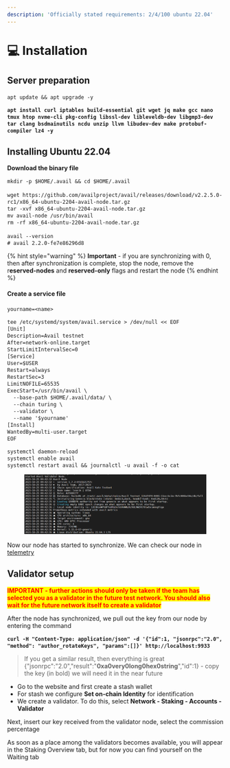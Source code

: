 ```yaml
---
description: 'Officially stated requirements: 2/4/100 ubuntu 22.04'
---
```


# 💻 Installation



## Server preparation

```shell
apt update && apt upgrade -y
```

<pre class="language-shell"><code class="lang-shell"><strong>apt install curl iptables build-essential git wget jq make gcc nano tmux htop nvme-cli pkg-config libssl-dev libleveldb-dev libgmp3-dev tar clang bsdmainutils ncdu unzip llvm libudev-dev make protobuf-compiler lz4 -y
</strong></code></pre>

## Installing Ubuntu 22.04

**Download the binary file**

```shell
mkdir -p $HOME/.avail && cd $HOME/.avail

wget https://github.com/availproject/avail/releases/download/v2.2.5.0-rc1/x86_64-ubuntu-2204-avail-node.tar.gz
tar -xvf x86_64-ubuntu-2204-avail-node.tar.gz
mv avail-node /usr/bin/avail
rm -rf x86_64-ubuntu-2204-avail-node.tar.gz

avail --version
# avail 2.2.0-fe7e86296d8
```

{% hint style="warning" %}
**Important** - if you are synchronizing with 0, then after synchronization is complete, stop the node, remove the r**eserved-nodes** and **reserved-only** flags and restart the node
{% endhint %}

#### Create a service file

```
yourname=<name>
```

```shell
tee /etc/systemd/system/avail.service > /dev/null << EOF
[Unit]
Description=Avail testnet
After=network-online.target
StartLimitIntervalSec=0
[Service]
User=$USER
Restart=always
RestartSec=3
LimitNOFILE=65535
ExecStart=/usr/bin/avail \
  --base-path $HOME/.avail/data/ \
  --chain turing \
  --validator \
  --name '$yourname'
[Install]
WantedBy=multi-user.target
EOF
```

```shell
systemctl daemon-reload
systemctl enable avail
systemctl restart avail && journalctl -u avail -f -o cat
```

<figure><img src="../../.gitbook/assets/image (57).png" alt=""><figcaption></figcaption></figure>

Now our node has started to synchronize. We can check our node in [telemetry](https://telemetry.avail.tools/#/0xd12003ac837853b062aaccca5ce87ac4838c48447e41db4a3dcfb5bf312350c6)

## Validator setup

<mark style="color:red;">**IMPORTANT - further actions should only be taken if the team has selected you as a validator in the future test network. You should also wait for the future network itself to create a validator**</mark>



After the node has synchronized, we pull out the key from our node by entering the command

<pre class="language-bash"><code class="lang-bash"><strong>curl -H "Content-Type: application/json" -d '{"id":1, "jsonrpc":"2.0", "method": "author_rotateKeys", "params":[]}' http://localhost:9933
</strong></code></pre>

> If you get a similar result, then everything is great {"jsonrpc":"2.0","result":"**0xa0very0long0hex0string**","id":1} - copy the key (in bold) we will need it in the near future



* Go to the website and first create a stash wallet
* For stash we configure **Set on-chain Identity** for identification
* We create a validator. To do this, select **Network - Staking - Accounts - Validator**

Next, insert our key received from the validator node, select the commission percentage

As soon as a place among the validators becomes available, you will appear in the Staking Overview tab, but for now you can find yourself on the Waiting tab
